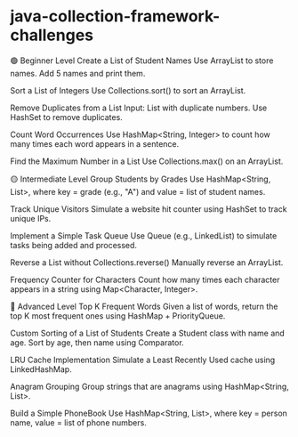 # java-collection-framework-challenges

🟢 Beginner Level
 Create a List of Student Names
Use ArrayList<String> to store names. Add 5 names and print them.

 Sort a List of Integers
Use Collections.sort() to sort an ArrayList<Integer>.

 Remove Duplicates from a List
Input: List with duplicate numbers. Use HashSet to remove duplicates.

 Count Word Occurrences
Use HashMap<String, Integer> to count how many times each word appears in a sentence.

 Find the Maximum Number in a List
Use Collections.max() on an ArrayList<Integer>.

🟡 Intermediate Level
 Group Students by Grades
Use HashMap<String, List<String>>, where key = grade (e.g., "A") and value = list of student names.

 Track Unique Visitors
Simulate a website hit counter using HashSet<String> to track unique IPs.

 Implement a Simple Task Queue
Use Queue<String> (e.g., LinkedList) to simulate tasks being added and processed.

 Reverse a List without Collections.reverse()
Manually reverse an ArrayList.

 Frequency Counter for Characters
Count how many times each character appears in a string using Map<Character, Integer>.

🔴 Advanced Level
 Top K Frequent Words
Given a list of words, return the top K most frequent ones using HashMap + PriorityQueue.

 Custom Sorting of a List of Students
Create a Student class with name and age. Sort by age, then name using Comparator.

 LRU Cache Implementation
Simulate a Least Recently Used cache using LinkedHashMap.

 Anagram Grouping
Group strings that are anagrams using HashMap<String, List<String>>.

 Build a Simple PhoneBook
Use HashMap<String, List<String>>, where key = person name, value = list of phone numbers.
